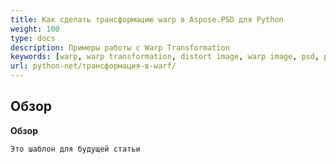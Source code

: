 ```yaml
---
title: Как сделать трансформацию warp в Aspose.PSD для Python
weight: 100
type: docs
description: Примеры работы с Warp Transformation
keywords: [warp, warp transformation, distort image, warp image, psd, psd api, python, code sample]
url: python-net/трансформация-в-warf/
---
```


## **Обзор**

**Обзор**
	
	Это шаблон для будущей статьи
